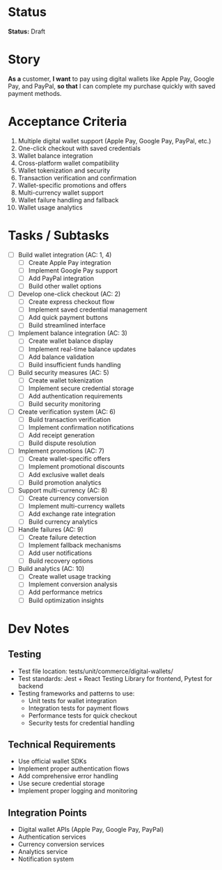 # Status
**Status:** Draft

# Story
**As a** customer,
**I want** to pay using digital wallets like Apple Pay, Google Pay, and PayPal,
**so that** I can complete my purchase quickly with saved payment methods.

# Acceptance Criteria
1. Multiple digital wallet support (Apple Pay, Google Pay, PayPal, etc.)
2. One-click checkout with saved credentials
3. Wallet balance integration
4. Cross-platform wallet compatibility
5. Wallet tokenization and security
6. Transaction verification and confirmation
7. Wallet-specific promotions and offers
8. Multi-currency wallet support
9. Wallet failure handling and fallback
10. Wallet usage analytics

# Tasks / Subtasks
- [ ] Build wallet integration (AC: 1, 4)
  - [ ] Create Apple Pay integration
  - [ ] Implement Google Pay support
  - [ ] Add PayPal integration
  - [ ] Build other wallet options
- [ ] Develop one-click checkout (AC: 2)
  - [ ] Create express checkout flow
  - [ ] Implement saved credential management
  - [ ] Add quick payment buttons
  - [ ] Build streamlined interface
- [ ] Implement balance integration (AC: 3)
  - [ ] Create wallet balance display
  - [ ] Implement real-time balance updates
  - [ ] Add balance validation
  - [ ] Build insufficient funds handling
- [ ] Build security measures (AC: 5)
  - [ ] Create wallet tokenization
  - [ ] Implement secure credential storage
  - [ ] Add authentication requirements
  - [ ] Build security monitoring
- [ ] Create verification system (AC: 6)
  - [ ] Build transaction verification
  - [ ] Implement confirmation notifications
  - [ ] Add receipt generation
  - [ ] Build dispute resolution
- [ ] Implement promotions (AC: 7)
  - [ ] Create wallet-specific offers
  - [ ] Implement promotional discounts
  - [ ] Add exclusive wallet deals
  - [ ] Build promotion analytics
- [ ] Support multi-currency (AC: 8)
  - [ ] Create currency conversion
  - [ ] Implement multi-currency wallets
  - [ ] Add exchange rate integration
  - [ ] Build currency analytics
- [ ] Handle failures (AC: 9)
  - [ ] Create failure detection
  - [ ] Implement fallback mechanisms
  - [ ] Add user notifications
  - [ ] Build recovery options
- [ ] Build analytics (AC: 10)
  - [ ] Create wallet usage tracking
  - [ ] Implement conversion analysis
  - [ ] Add performance metrics
  - [ ] Build optimization insights

# Dev Notes
## Testing
- Test file location: tests/unit/commerce/digital-wallets/
- Test standards: Jest + React Testing Library for frontend, Pytest for backend
- Testing frameworks and patterns to use:
  - Unit tests for wallet integration
  - Integration tests for payment flows
  - Performance tests for quick checkout
  - Security tests for credential handling

## Technical Requirements
- Use official wallet SDKs
- Implement proper authentication flows
- Add comprehensive error handling
- Use secure credential storage
- Implement proper logging and monitoring

## Integration Points
- Digital wallet APIs (Apple Pay, Google Pay, PayPal)
- Authentication services
- Currency conversion services
- Analytics service
- Notification system